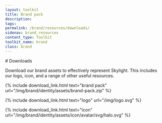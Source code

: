 ```yaml
---
layout: toolkit
title: Brand pack
description:
tags:
permalink: /brand/resources/downloads/
sidenav: brand_resources
content_type: Toolkit
toolkit_name: brand
class: brand
---
```


<div class="row brand__content-section">
<div class="col-md-8" markdown="1">
# Downloads

Download our brand assets to effectively represent Skylight. This includes our logo, icon, and a range of other useful resources.

{% include download_link.html
  text="brand pack"
  url="/img/brand/identity/assets/brand-pack.zip"
%}

{% include download_link.html
  text="logo"
  url="/img/logo.svg"
%}

{% include download_link.html
  text="icon"
  url="/img/brand/identity/assets/icon/avatar/svg/halo.svg"
%}
</div>
</div>
